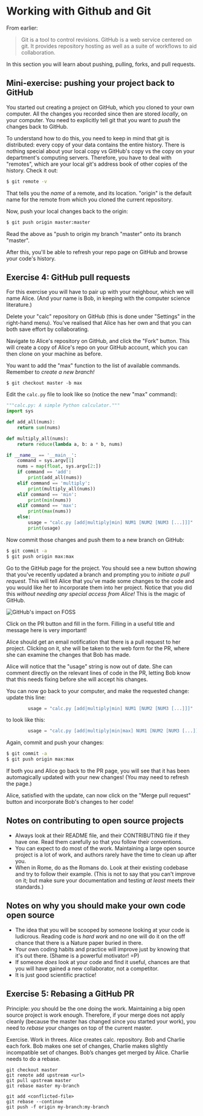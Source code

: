 # Working with Github and Git

From earlier:

> Git is a tool to control revisions. GitHub is a web service centered
> on git. It provides repository hosting as well as a suite of
> workflows to aid collaboration.

In this section you will learn about pushing, pulling, forks, and
pull requests.

## Mini-exercise: pushing your project back to GitHub

You started out creating a project on GitHub, which you cloned to your
own computer. All the changes you recorded since then are stored
*locally*, on your computer. You need to explicitly tell git that you
want to *push* the changes back to GitHub.

To understand how to do this, you need to keep in mind that git is
distributed: every copy of your data contains the entire history. There
is nothing special about your local copy vs GitHub's copy vs the copy
on your department's computing servers. Therefore, you have to deal
with "remotes", which are your local git's address book of other copies
of the history. Check it out:

```bash
$ git remote -v
```

That tells you the *name* of a remote, and its location. "origin" is
the default name for the remote from which you cloned the current
repository.

Now, push your local changes back to the origin:

```bash
$ git push origin master:master
```

Read the above as "push to origin my branch "master" onto its branch
"master".

After this, you'll be able to refresh your repo page on GitHub and
browse your code's history.

## Exercise 4: GitHub pull requests

For this exercise you will have to pair up with your neighbour, which
we will name Alice. (And your name is Bob, in keeping with the computer
science literature.)

Delete your "calc" repository on GitHub (this is done under "Settings"
in the right-hand menu). You've realised that Alice has her own and
that you can both save effort by collaborating.

Navigate to Alice's repository on GitHub, and click the "Fork" button.
This will create a copy of Alice's repo on your GitHub account, which
you can then clone on your machine as before.

You want to add the "max" function to the list of available commands.
Remember to *create a new branch!*

```
$ git checkout master -b max
```

Edit the `calc.py` file to look like so (notice the new "max" command):

```python
"""calc.py: A simple Python calculator."""
import sys

def add_all(nums):
    return sum(nums)

def multiply_all(nums):
    return reduce(lambda a, b: a * b, nums)

if __name__ == '__main__':
    command = sys.argv[1]
    nums = map(float, sys.argv[2:])
    if command == 'add':
        print(add_all(nums))
    elif command == 'multiply':
        print(multiply_all(nums))
    elif command == 'min':
        print(min(nums))
    elif command == 'max':
        print(max(nums))
    else:
        usage = "calc.py [add|multiply|min] NUM1 [NUM2 [NUM3 [...]]]"
        print(usage)
```

Now commit those changes and push them to a new branch on GitHub:

```bash
$ git commit -a
$ git push origin max:max
```

Go to the GitHub page for the project. You should see a new button
showing that you've recently updated a branch and prompting you to
*initiate a pull request*. This will tell Alice that you've made some
changes to the code and you would like her to incorporate them into
her project. Notice that you did this *without needing any special
access from Alice!* This is the magic of GitHub.

![GitHub's impact on FOSS](images/gh.png)

Click on the PR button and fill in the form. Filling in a useful
title and message here is very important!

Alice should get an email notification that there is a pull request to
her project. Clicking on it, she will be taken to the web form for the
PR, where she can examine the changes that Bob has made.

Alice will notice that the "usage" string is now out of date. She can
comment directly on the relevant lines of code in the PR, letting Bob
know that this needs fixing before she will accept his changes.

You can now go back to your computer, and make the requested change:
update this line:

```python
        usage = "calc.py [add|multiply|min] NUM1 [NUM2 [NUM3 [...]]]"
```

to look like this:

```python
        usage = "calc.py [add|multiply|min|max] NUM1 [NUM2 [NUM3 [...]]]"
```

Again, commit and push your changes:

```bash
$ git commit -a
$ git push origin max:max
```

If both you and Alice go back to the PR page, you will see that it has
been automagically updated with your new changes! (You may need to
refresh the page.)

Alice, satisfied with the update, can now click on the "Merge pull
request" button and incorporate Bob's changes to her code!

## Notes on contributing to open source projects

- Always look at their README file, and their CONTRIBUTING file if they
  have one. Read them carefully so that you follow their conventions.
- You can expect to do most of the work. Maintaining a large open
  source project is a lot of work, and authors rarely have the time to
  clean up after you.
- When in Rome, do as the Romans do. Look at their existing codebase
  and try to follow their example. (This is not to say that you can't
  improve on it; but make sure your documentation and testing *at
  least* meets their standards.)

## Notes on why you should make your own code open source

- The idea that you will be scooped by someone looking at your code is
  ludicrous. Reading code is *hard work* and no one will do it on the
  off chance that there is a Nature paper buried in there.
- Your own coding habits and practice will improve just by knowing that
  it's out there. (Shame is a powerful motivator! =P)
- If someone *does* look at your code and find it useful, chances are
  that you will have gained a new collaborator, not a competitor.
- It is just good scientific practice!

## Exercise 5: Rebasing a GitHub PR

Principle: _you_ should be the one doing the work. Maintaining a big open
source project is work enough. Therefore, if your merge does not apply cleanly
(because the master has changed since you started your work), you need to
_rebase_ your changes on top of the current master.

Exercise. Work in threes. Alice creates calc. repository. Bob and Charlie each
fork. Bob makes one set of changes, Charlie makes slightly incompatible set of
changes. Bob’s changes get merged by Alice. Charlie needs to do a rebase.

```
git checkout master
git remote add upstream <url>
git pull upstream master
git rebase master my-branch
```

<fix conflicted files>

```
git add <conflicted-file>
git rebase --continue
git push -f origin my-branch:my-branch
```
